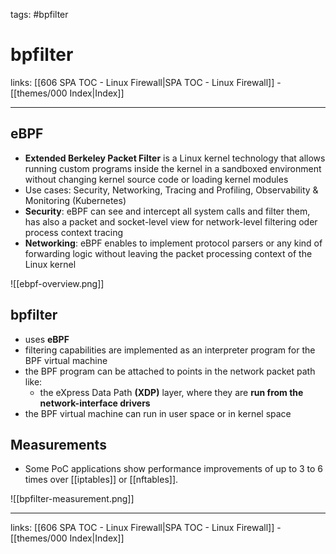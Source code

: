 tags: #bpfilter
# bpfilter

links: [[606 SPA TOC - Linux Firewall|SPA TOC - Linux Firewall]] - [[themes/000 Index|Index]]

---

## eBPF

- **Extended Berkeley Packet Filter** is a Linux kernel technology that allows running custom programs inside the kernel in a sandboxed environment without changing kernel source code or loading kernel modules
- Use cases: Security, Networking, Tracing and Profiling, Observability & Monitoring (Kubernetes)
- **Security**: eBPF can see and intercept all system calls and filter them, has also a packet and socket-level view for network-level filtering oder process context tracing
- **Networking**: eBPF enables to implement protocol parsers or any kind of forwarding logic without leaving the packet processing context of the Linux kernel

![[ebpf-overview.png]]
## bpfilter

- uses **eBPF**
- filtering capabilities are implemented as an interpreter program for the BPF virtual machine
- the BPF program can be attached to points in the network packet path like:
	- the eXpress Data Path **(XDP)** layer, where they are **run from the network-interface drivers**
- the BPF virtual machine can run in user space or in kernel space

## Measurements

- Some PoC applications show performance improvements of up to 3 to 6 times over [[iptables]] or [[nftables]].

![[bpfilter-measurement.png]]

---
links: [[606 SPA TOC - Linux Firewall|SPA TOC - Linux Firewall]] - [[themes/000 Index|Index]]